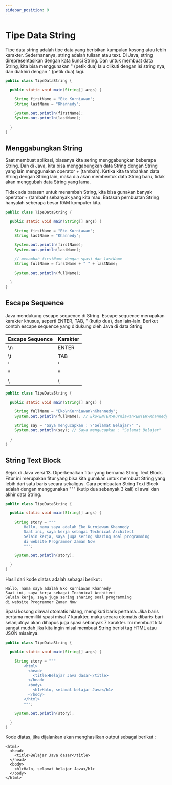 ```yaml
---
sidebar_position: 9
---
```


# Tipe Data String

Tipe data string adalah tipe data yang berisikan kumpulan kosong atau lebih karakter. Sederhananya, string adalah
tulisan atau text. Di Java, string direpresentasikan dengan kata kunci String. Dan untuk membuat data String, kita bisa
menggunakan " (petik dua) lalu diikuti dengan isi string nya, dan diakhiri dengan " (petik dua) lagi.

```java title="TipeDataString.java"
public class TipeDataString {

  public static void main(String[] args) {

    String firstName = "Eko Kurniawan";
    String lastName = "Khannedy";

    System.out.println(firstName);
    System.out.println(lastName);

  }
}
```

## Menggabungkan String

Saat membuat aplikasi, biasanya kita sering menggabungkan beberapa String. Dan di Java, kita bisa menggabungkan data
String dengan String yang lain menggunakan operator + (tambah). Ketika kita tambahkan data String dengan String lain,
maka dia akan membentuk data String baru, tidak akan menggubah data String yang lama.

Tidak ada batasan untuk menambah String, kita bisa gunakan banyak operator + (tambah) sebanyak yang kita mau. Batasan
pembuatan String hanyalah seberapa besar RAM komputer kita.

```java title="TipeDataString"
public class TipeDataString {

  public static void main(String[] args) {

    String firstName = "Eko Kurniawan";
    String lastName = "Khannedy";

    System.out.println(firstName);
    System.out.println(lastName);

    // menambah firstName dengan spasi dan lastName
    String fullName = firstName + " " + lastName;
    
    System.out.println(fullName);

  }
}
```

## Escape Sequence

Java mendukung escape sequence di String. Escape sequence merupakan karakter khusus, seperti ENTER, TAB, " (kutip dua),
dan lain-lain. Berikut contoh escape sequence yang didukung oleh Java di data String

| Escape Sequence | Karakter |
|-----------------|----------|
| \n              | ENTER    |
| \t              | TAB      |
| \'              | '        |
| \"              | "        |
| \\              | \        |

```java title="TipeDataString.java"
public class TipeDataString {

  public static void main(String[] args) {

    String fullName = "Eko\nKurniawan\nKhannedy";
    System.out.println(fullName); // Eko<ENTER>Kurniawan<ENTER>Khannedy

    String say = "Saya mengucapkan : \"Selamat Belajar\" ";
    System.out.println(say); // Saya mengucapkan : "Selamat Belajar"

  }
}
```

## String Text Block

Sejak di Java versi 13. Diperkenalkan fitur yang bernama String Text Block. Fitur ini merupakan fitur yang bisa kita
gunakan untuk membuat String yang lebih dari satu baris secara sekaligus. Cara pembuatan String Text Block adalah dengan
menggunakan """ (kutip dua sebanyak 3 kali) di awal dan akhir data String.

```java title="TipeDataString.java"
public class TipeDataString {

  public static void main(String[] args) {

    String story = """
        Hallo, nama saya adalah Eko Kurniawan Khannedy
        Saat ini, saya kerja sebagai Technical Architect
        Selain kerja, saya juga sering sharing soal programming
        di website Programmer Zaman Now
        """;

    System.out.println(story);

  }
}
```

Hasil dari kode diatas adalah sebagai berikut :

```text
Hallo, nama saya adalah Eko Kurniawan Khannedy
Saat ini, saya kerja sebagai Technical Architect
Selain kerja, saya juga sering sharing soal programming
di website Programmer Zaman Now
```

Spasi kosong diawal otomatis hilang, mengikuti baris pertama. Jika baris pertama memiliki spasi misal 7 karakter, maka
secara otomatis dibaris-bari selanjutnya akan dihapus juga spasi sebanyak 7 karakter. Ini membuat kita sangat mudah jika
kita ingin misal membuat String berisi tag HTML atau JSON misalnya.

```java title="TipeDataString.java"
public class TipeDataString {

  public static void main(String[] args) {

    String story = """
        <html>
          <head>
            <title>Belajar Java dasar</title>
          </head>
          <body>
            <h1>Halo, selamat belajar Java</h1>
          </body>
        </html>
        """;

    System.out.println(story);

  }
}
```

Kode diatas, jika dijalankan akan menghasilkan output sebagai berikut :

```text
<html>
  <head>
    <title>Belajar Java dasar</title>
  </head>
  <body>
    <h1>Halo, selamat belajar Java</h1>
  </body>
</html>
```
